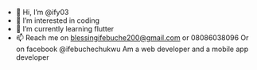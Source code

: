 - 👋 Hi, I’m @ify03
- 👀 I’m interested in coding
- 🌱 I’m currently learning flutter
- 📫 Reach me on blessingifebuche200@gmail.com or 08086038096
Or on facebook @ifebuchechukwu
  Am a web developer and a mobile app developer

<!---
ify03/ify03 is a ✨ special ✨ repository because its `README.md` (this file) appears on your GitHub profile.
You can click the Preview link to take a look at your changes.
--->
